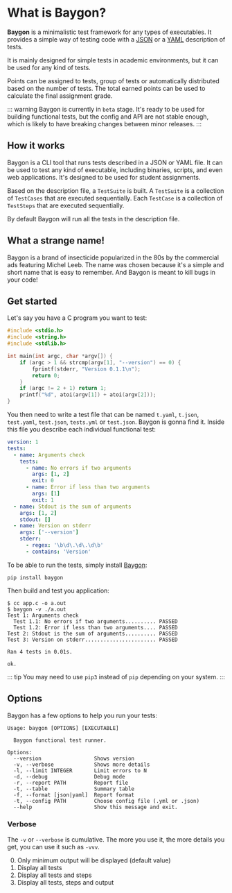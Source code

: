 # What is Baygon?

**Baygon** is a minimalistic test framework for any types of executables. It provides a simple way of testing code with a [JSON](https://en.wikipedia.org/wiki/JSON) or a [YAML](https://en.wikipedia.org/wiki/YAML) description of tests.

It is mainly designed for simple tests in academic environments, but it can be used for any kind of tests.

Points can be assigned to tests, group of tests or automatically distributed based on the number of tests. The total earned points can be used to calculate the final assignment grade.

::: warning
Baygon is currently in `beta` stage. It's ready to be used for building functional tests, but the config and API are not stable enough, which is likely to have breaking changes between minor releases.
:::

## How it works

Baygon is a CLI tool that runs tests described in a JSON or YAML file. It can be used to test any kind of executable, including binaries, scripts, and even web applications. It's designed to be used for student assignments.

Based on the description file, a `TestSuite` is built. A `TestSuite` is a collection of `TestCases` that are executed sequentially. Each `TestCase` is a collection of `TestSteps` that are executed sequentially.

By default Baygon will run all the tests in the description file.

## What a strange name!

Baygon is a brand of insecticide popularized in the 80s by the commercial ads featuring Michel Leeb. The name was chosen because it's a simple and short name that is easy to remember. And Baygon is meant to kill bugs in your code!

## Get started

Let's say you have a C program you want to test:

```c
#include <stdio.h>
#include <string.h>
#include <stdlib.h>

int main(int argc, char *argv[]) {
    if (argc > 1 && strcmp(argv[1], "--version") == 0) {
        fprintf(stderr, "Version 0.1.1\n");
        return 0;
    }
    if (argc != 2 + 1) return 1;
    printf("%d", atoi(argv[1]) + atoi(argv[2]));
}
```

You then need to write a test file that can be named `t.yaml`, `t.json`, `test.yaml`, `test.json`, `tests.yml` or `test.json`. Baygon is gonna find it. Inside this file you describe each individual functional test:

```yaml
version: 1
tests:
  - name: Arguments check
    tests:
      - name: No errors if two arguments
        args: [1, 2]
        exit: 0
      - name: Error if less than two arguments
        args: [1]
        exit: 1
  - name: Stdout is the sum of arguments
    args: [1, 2]
    stdout: []
  - name: Version on stderr
    args: ['--version']
    stderr:
      - regex: '\b\d\.\d\.\d\b'
      - contains: 'Version'
```

To be able to run the tests, simply install [Baygon](https://pypi.org/project/baygon/):

```
pip install baygon
```

Then build and test you application:

```
$ cc app.c -o a.out
$ baygon -v ./a.out
Test 1: Arguments check
  Test 1.1: No errors if two arguments.......... PASSED
  Test 1.2: Error if less than two arguments.... PASSED
Test 2: Stdout is the sum of arguments.......... PASSED
Test 3: Version on stderr....................... PASSED

Ran 4 tests in 0.01s.

ok.
```

::: tip
You may need to use `pip3` instead of `pip` depending on your system.
:::

## Options

Baygon has a few options to help you run your tests:

```
Usage: baygon [OPTIONS] [EXECUTABLE]

  Baygon functional test runner.

Options:
  --version                 Shows version
  -v, --verbose             Shows more details
  -l, --limit INTEGER       Limit errors to N
  -d, --debug               Debug mode
  -r, --report PATH         Report file
  -t, --table               Summary table
  -f, --format [json|yaml]  Report format
  -t, --config PATH         Choose config file (.yml or .json)
  --help                    Show this message and exit.
```
### Verbose

The `-v` or `--verbose` is cumulative. The more you use it, the more details you get, you can use it such as `-vvv`.

0. Only minimum output will be displayed (default value)
1. Display all tests
2. Display all tests and steps
3. Display all tests, steps and output
